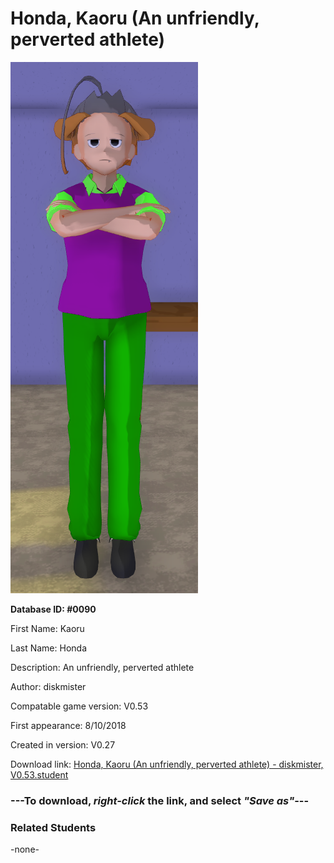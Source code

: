 # Honda, Kaoru (An unfriendly, perverted athlete)

<img src="../../Files/Images/Honda, Kaoru (An unfriendly, perverted athlete).png" title="Honda, Kaoru (An unfriendly, perverted athlete) - diskmister, V0.53">

**Database ID: #0090**

First Name: Kaoru

Last Name: Honda

Description: An unfriendly, perverted athlete

Author: diskmister

Compatable game version: V0.53

First appearance: 8/10/2018

Created in version: V0.27

Download link: <a href="https://raw.githubusercontent.com/Arbiter1223/Daigaku-Gurashi-Custom-Students/master/Files/Student%20Files/Honda%2C%20Kaoru%20(An%20unfriendly%2C%20perverted%20athlete)%20-%20diskmister%2C%20V0.53.student">Honda, Kaoru (An unfriendly, perverted athlete) - diskmister, V0.53.student</a>

### ---**To download, _right-click_ the link, and select _"Save as"_**---

### Related Students

-none-
